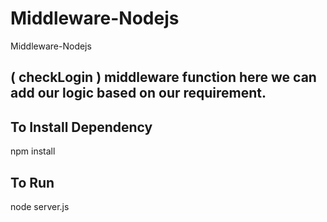 # Middleware-Nodejs
Middleware-Nodejs

## ( checkLogin ) middleware function here we can add our logic based on our requirement. 

## To Install Dependency
  npm install 

## To Run 
  node server.js
